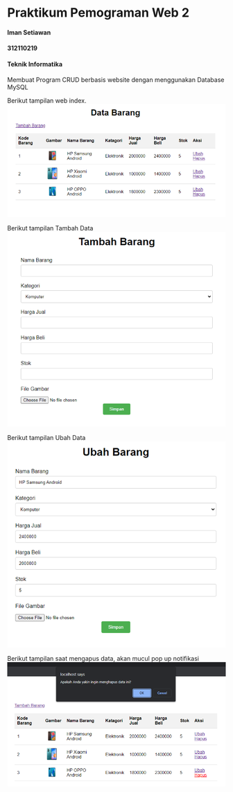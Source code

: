 # Praktikum Pemograman Web 2


 #### Iman Setiawan
 #### 312110219
 #### Teknik Informatika

Membuat Program CRUD berbasis website dengan menggunakan Database MySQL

Berikut tampilan web index.\
![](ss/ss1.png)

Berikut tampilan Tambah Data\
![](ss/ss2.png)

Berikut tampilan Ubah Data\
![](ss/ss3.png)

Berikut tampilan saat mengapus data, akan mucul pop up notifikasi\
![](ss/ss4.png)
